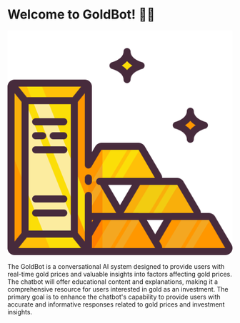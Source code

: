 # Welcome to GoldBot! 🚀🤖

![GoldBot Logo](./public/logo_dark.png)

The GoldBot is a conversational AI system designed to provide users with real-time gold prices and valuable insights into factors affecting gold prices. The chatbot will offer educational content and explanations, making it a comprehensive resource for users interested in gold as an investment. The primary goal is to enhance the chatbot's capability to provide users with accurate and informative responses related to gold prices and investment insights.
